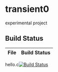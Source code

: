 # transient0
experimental project

## Build Status

File|Build Status
---|---
hello.c[![Build Status](https://travis-ci.com/hejialing0/transient0.svg?branch=master)](https://travis-ci.com/hejialing0/transient0)
